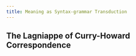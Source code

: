 ```yaml
---
title: Meaning as Syntax-grammar Transduction 
---
```


## The Lagniappe of Curry-Howard Correspondence 


> 


